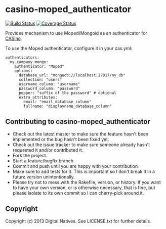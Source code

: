 # casino-moped_authenticator
[![Build Status](https://travis-ci.org/digitalnatives/casino-moped_authenticator.png?branch=master)](https://travis-ci.org/digitalnatives/casino-moped_authenticator)
[![Coverage Status](https://coveralls.io/repos/digitalnatives/casino-moped_authenticator/badge.png)](https://coveralls.io/r/digitalnatives/casino-moped_authenticator)

Provides mechanism to use Moped/Mongoid as an authenticator for [CASino](https://github.com/rbCAS/CASino).

To use the Moped authenticator, configure it in your cas.yml:

    authenticators:
      my_company_mongo:
        authenticator: "Moped"
        options:
          database_url: "mongodb://localhost:27017/my_db"
          collection: "users"
          username_column: "username"
          password_column: "password"
          pepper: "suffix of the password" # optional
          extra_attributes:
            email: "email_database_column"
            fullname: "displayname_database_column"

## Contributing to casino-moped_authenticator

* Check out the latest master to make sure the feature hasn't been implemented
  or the bug hasn't been fixed yet.
* Check out the issue tracker to make sure someone already hasn't requested it
  and/or contributed it.
* Fork the project.
* Start a feature/bugfix branch.
* Commit and push until you are happy with your contribution.
* Make sure to add tests for it. This is important so I don't break it in
  a future version unintentionally.
* Please try not to mess with the Rakefile, version, or history. If you want to
  have your own version, or is otherwise necessary, that is fine, but please
  isolate to its own commit so I can cherry-pick around it.

## Copyright

Copyright (c) 2013 Digital Natives. See LICENSE.txt for further details.

